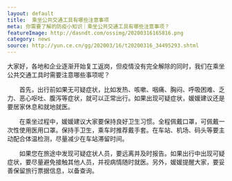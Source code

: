 ```yaml
---
layout: default
title:  乘坐公共交通工具有哪些注意事项
meta: 你需要了解的防疫小知识｜乘坐公共交通工具有哪些注意事项？
featureImage: http://dasndt.com/ossimg/20200316165816.png
category: news
source: http://yun.ce.cn/gg/202003/16/t20200316_34495293.shtml
---
```


大家好，各地和企业逐渐开始复工返岗，但疫情没有完全解除的同时，我们在乘坐公共交通工具时需要注意哪些事项呢？ 

　　首先，出行前如果无可疑症状，比如发热、咳嗽、咽痛、胸闷、呼吸困难、乏力、恶心呕吐、腹泻等症状，就可以正常出行。如果出现可疑症状，媛媛建议还是要居家休息和就地就医。 

　　在乘坐过程中，媛媛建议大家要保持良好卫生习惯。全程佩戴口罩，可佩戴一次性使用医用口罩。保持手卫生，乘车时推荐戴手套。在车站、机场、码头等要主动配合体温检测，尽量减少在车站滞留时间。 

　　如果您在旅途中发现可疑症状人员，要远离并及时报告。如果出行中出现可疑症状，要尽量避免接触其他人员，并视病情随时就医。另外，媛媛提醒大家，要妥善保留旅行票据信息，以备查询。